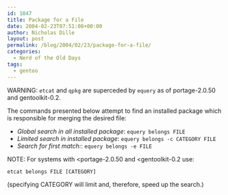 ```yaml
---
id: 1047
title: Package for a File
date: 2004-02-23T07:51:08+00:00
author: Nicholas Dille
layout: post
permalink: /blog/2004/02/23/package-for-a-file/
categories:
  - Nerd of the Old Days
tags:
  - gentoo
---
```

WARNING: `etcat` and `qpkg` are superceded by `equery` as of portage-2.0.50 and gentoolkit-0.2.

The commands presented below attempt to find an installed package which is responsible for merging the desired file:
  
<!--more-->

  * _Global search in all installed package_: `equery belongs FILE`
  * _Limited search in installed package_: `equery belongs -c CATEGORY FILE`
  * _Search for first match:_: `equery belongs -e FILE`

NOTE: For systems with <portage-2.0.50 and <gentoolkit-0.2 use:
  
`etcat belongs FILE [CATEGORY]`
  
(specifying CATEGORY will limit and, therefore, speed up the search.)
